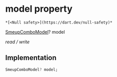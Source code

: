 


# model property




    *[<Null safety>](https://dart.dev/null-safety)*


[SmeupComboModel](../../smeup_models_widgets_smeup_combo_model/SmeupComboModel-class.md)? model
  
_read / write_






## Implementation

```dart
SmeupComboModel? model;


```







